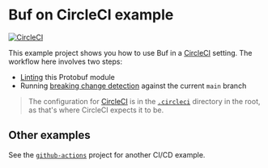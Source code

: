 # Buf on CircleCI example

[![CircleCI](https://img.shields.io/circleci/build/github/bufbuild/buf-example/main)](https://circleci.com/gh/bufbuild/buf-example)

This example project shows you how to use Buf in a [CircleCI][circle] setting. The workflow here involves two steps:

* [Linting][lint] this Protobuf module
* Running [breaking change detection][breaking] against the current `main` branch

> The configuration for [CircleCI][circle] is in the [`.circleci`](../.circleci) directory in the root, as that's where CircleCI expects it to be.

## Other examples

See the [`github-actions`](../github-actions) project for another CI/CD example.

[breaking]: https://docs.buf.build/breaking
[circle]: https://circleci.com
[cli]: https://github.com/bufbuild/buf
[lint]: https://docs.buf.build/lint
